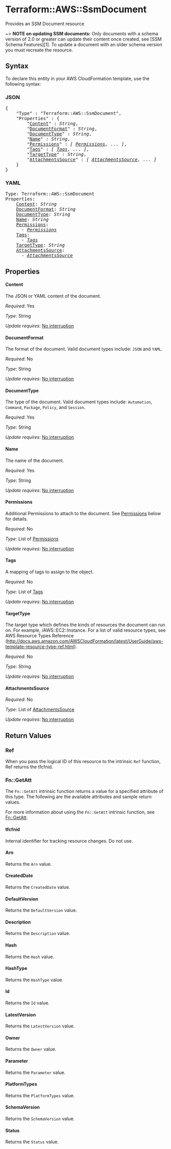 # Terraform::AWS::SsmDocument

Provides an SSM Document resource

~> **NOTE on updating SSM documents:** Only documents with a schema version of 2.0
or greater can update their content once created, see [SSM Schema Features][1]. To update a document with an older
schema version you must recreate the resource.

## Syntax

To declare this entity in your AWS CloudFormation template, use the following syntax:

### JSON

<pre>
{
    "Type" : "Terraform::AWS::SsmDocument",
    "Properties" : {
        "<a href="#content" title="Content">Content</a>" : <i>String</i>,
        "<a href="#documentformat" title="DocumentFormat">DocumentFormat</a>" : <i>String</i>,
        "<a href="#documenttype" title="DocumentType">DocumentType</a>" : <i>String</i>,
        "<a href="#name" title="Name">Name</a>" : <i>String</i>,
        "<a href="#permissions" title="Permissions">Permissions</a>" : <i>[ <a href="permissions.md">Permissions</a>, ... ]</i>,
        "<a href="#tags" title="Tags">Tags</a>" : <i>[ <a href="tags.md">Tags</a>, ... ]</i>,
        "<a href="#targettype" title="TargetType">TargetType</a>" : <i>String</i>,
        "<a href="#attachmentssource" title="AttachmentsSource">AttachmentsSource</a>" : <i>[ <a href="attachmentssource.md">AttachmentsSource</a>, ... ]</i>
    }
}
</pre>

### YAML

<pre>
Type: Terraform::AWS::SsmDocument
Properties:
    <a href="#content" title="Content">Content</a>: <i>String</i>
    <a href="#documentformat" title="DocumentFormat">DocumentFormat</a>: <i>String</i>
    <a href="#documenttype" title="DocumentType">DocumentType</a>: <i>String</i>
    <a href="#name" title="Name">Name</a>: <i>String</i>
    <a href="#permissions" title="Permissions">Permissions</a>: <i>
      - <a href="permissions.md">Permissions</a></i>
    <a href="#tags" title="Tags">Tags</a>: <i>
      - <a href="tags.md">Tags</a></i>
    <a href="#targettype" title="TargetType">TargetType</a>: <i>String</i>
    <a href="#attachmentssource" title="AttachmentsSource">AttachmentsSource</a>: <i>
      - <a href="attachmentssource.md">AttachmentsSource</a></i>
</pre>

## Properties

#### Content

The JSON or YAML content of the document.

_Required_: Yes

_Type_: String

_Update requires_: [No interruption](https://docs.aws.amazon.com/AWSCloudFormation/latest/UserGuide/using-cfn-updating-stacks-update-behaviors.html#update-no-interrupt)

#### DocumentFormat

The format of the document. Valid document types include: `JSON` and `YAML`.

_Required_: No

_Type_: String

_Update requires_: [No interruption](https://docs.aws.amazon.com/AWSCloudFormation/latest/UserGuide/using-cfn-updating-stacks-update-behaviors.html#update-no-interrupt)

#### DocumentType

The type of the document. Valid document types include: `Automation`, `Command`, `Package`, `Policy`, and `Session`.

_Required_: Yes

_Type_: String

_Update requires_: [No interruption](https://docs.aws.amazon.com/AWSCloudFormation/latest/UserGuide/using-cfn-updating-stacks-update-behaviors.html#update-no-interrupt)

#### Name

The name of the document.

_Required_: Yes

_Type_: String

_Update requires_: [No interruption](https://docs.aws.amazon.com/AWSCloudFormation/latest/UserGuide/using-cfn-updating-stacks-update-behaviors.html#update-no-interrupt)

#### Permissions

Additional Permissions to attach to the document. See [Permissions](#permissions) below for details.

_Required_: No

_Type_: List of <a href="permissions.md">Permissions</a>

_Update requires_: [No interruption](https://docs.aws.amazon.com/AWSCloudFormation/latest/UserGuide/using-cfn-updating-stacks-update-behaviors.html#update-no-interrupt)

#### Tags

A mapping of tags to assign to the object.

_Required_: No

_Type_: List of <a href="tags.md">Tags</a>

_Update requires_: [No interruption](https://docs.aws.amazon.com/AWSCloudFormation/latest/UserGuide/using-cfn-updating-stacks-update-behaviors.html#update-no-interrupt)

#### TargetType

The target type which defines the kinds of resources the document can run on. For example, /AWS::EC2::Instance. For a list of valid resource types, see AWS Resource Types Reference (http://docs.aws.amazon.com/AWSCloudFormation/latest/UserGuide/aws-template-resource-type-ref.html).

_Required_: No

_Type_: String

_Update requires_: [No interruption](https://docs.aws.amazon.com/AWSCloudFormation/latest/UserGuide/using-cfn-updating-stacks-update-behaviors.html#update-no-interrupt)

#### AttachmentsSource

_Required_: No

_Type_: List of <a href="attachmentssource.md">AttachmentsSource</a>

_Update requires_: [No interruption](https://docs.aws.amazon.com/AWSCloudFormation/latest/UserGuide/using-cfn-updating-stacks-update-behaviors.html#update-no-interrupt)

## Return Values

### Ref

When you pass the logical ID of this resource to the intrinsic `Ref` function, Ref returns the tfcfnid.

### Fn::GetAtt

The `Fn::GetAtt` intrinsic function returns a value for a specified attribute of this type. The following are the available attributes and sample return values.

For more information about using the `Fn::GetAtt` intrinsic function, see [Fn::GetAtt](https://docs.aws.amazon.com/AWSCloudFormation/latest/UserGuide/intrinsic-function-reference-getatt.html).

#### tfcfnid

Internal identifier for tracking resource changes. Do not use.

#### Arn

Returns the <code>Arn</code> value.

#### CreatedDate

Returns the <code>CreatedDate</code> value.

#### DefaultVersion

Returns the <code>DefaultVersion</code> value.

#### Description

Returns the <code>Description</code> value.

#### Hash

Returns the <code>Hash</code> value.

#### HashType

Returns the <code>HashType</code> value.

#### Id

Returns the <code>Id</code> value.

#### LatestVersion

Returns the <code>LatestVersion</code> value.

#### Owner

Returns the <code>Owner</code> value.

#### Parameter

Returns the <code>Parameter</code> value.

#### PlatformTypes

Returns the <code>PlatformTypes</code> value.

#### SchemaVersion

Returns the <code>SchemaVersion</code> value.

#### Status

Returns the <code>Status</code> value.

